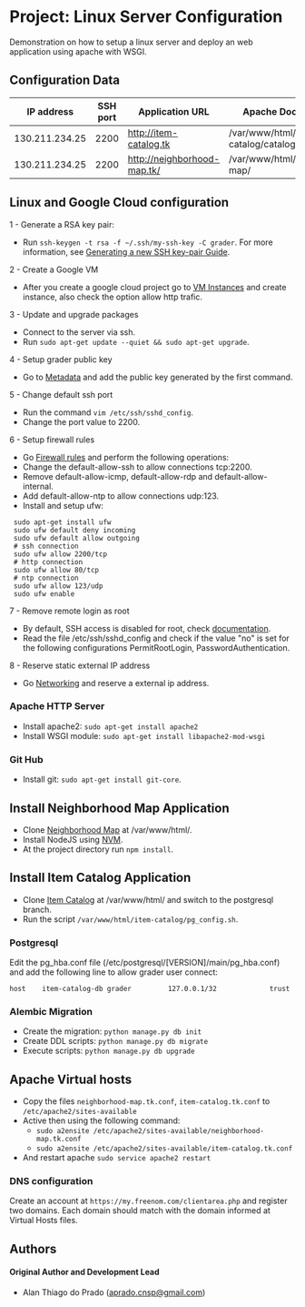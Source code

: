 # Project: Linux Server Configuration

Demonstration on how to setup a linux server and deploy an web application using apache with WSGI.

## Configuration Data

IP address | SSH port | Application URL | Apache Document Root
------------ | ------------- | ------------- | -------------
130.211.234.25 | 2200 | http://item-catalog.tk | /var/www/html/item-catalog/catalog/server/
130.211.234.25 | 2200 | http://neighborhood-map.tk/ | /var/www/html/neighborhood-map/

## Linux and Google Cloud configuration

1 - Generate a RSA key pair:
* Run `ssh-keygen -t rsa -f ~/.ssh/my-ssh-key -C grader`. For more information, see [Generating a new SSH key-pair Guide](https://cloud.google.com/compute/docs/instances/connecting-to-instance#generatesshkeypair).

2 - Create a Google VM
* After you create a google cloud project go to [VM Instances](https://console.cloud.google.com/compute/instances) and create instance, also check the option allow http trafic.

3 - Update and upgrade packages
 * Connect to the server via ssh.
 * Run `sudo apt-get update --quiet && sudo apt-get upgrade`.

4 - Setup grader public key 
* Go to [Metadata](https://console.cloud.google.com/compute/metadata/sshKeys) and add the public key generated by the first command.

5 - Change default ssh port
* Run the command `vim /etc/ssh/sshd_config`.
* Change the port value to 2200.

6 - Setup firewall rules
* Go [Firewall rules](https://console.cloud.google.com/networking/firewalls/list) and perform the following operations:
* Change the default-allow-ssh to allow connections tcp:2200.
* Remove default-allow-icmp, default-allow-rdp and default-allow-internal.
* Add default-allow-ntp to allow connections udp:123.
* Install and setup ufw:
```
 sudo apt-get install ufw
 sudo ufw default deny incoming
 sudo ufw default allow outgoing
 # ssh connection
 sudo ufw allow 2200/tcp
 # http connection
 sudo ufw allow 80/tcp
 # ntp connection
 sudo ufw allow 123/udp
 sudo ufw enable
```

7 - Remove remote login as root
* By default, SSH access is disabled for root, check [documentation](https://cloud.google.com/compute/docs/instances/adding-removing-ssh-keys).
* Read the file /etc/ssh/sshd_config and check if the value "no" is set for the following configurations PermitRootLogin, PasswordAuthentication.

8 - Reserve static external IP address
* Go [Networking](https://console.cloud.google.com/networking/addresses/list) and reserve a external ip address.

### Apache HTTP Server

* Install apache2: `sudo apt-get install apache2`
* Install WSGI module: `sudo apt-get install libapache2-mod-wsgi`

### Git Hub

* Install git: `sudo apt-get install git-core`.

## Install Neighborhood Map Application

* Clone [Neighborhood Map](https://github.com/AlanPrado/neighborhood-map.git) at /var/www/html/. 
* Install NodeJS using [NVM](https://github.com/creationix/nvm).
* At the project directory run `npm install`.

## Install Item Catalog Application

* Clone [Item Catalog](https://github.com/AlanPrado/item-catalog.git) at /var/www/html/ and switch to the postgresql branch. 
* Run the script `/var/www/html/item-catalog/pg_config.sh`.

### Postgresql

Edit the pg_hba.conf file (/etc/postgresql/[VERSION]/main/pg_hba.conf) and add the following line to allow grader user connect:

```
host    item-catalog-db grader         127.0.0.1/32             trust
```

### Alembic Migration

* Create the migration: `python manage.py db init`
* Create DDL scripts: `python manage.py db migrate`
* Execute scripts: `python manage.py db upgrade`

## Apache Virtual hosts

* Copy the files `neighborhood-map.tk.conf`, `item-catalog.tk.conf` to `/etc/apache2/sites-available`
* Active then using the following command: 
	- `sudo a2ensite /etc/apache2/sites-available/neighborhood-map.tk.conf`
	- `sudo a2ensite /etc/apache2/sites-available/item-catalog.tk.conf`
* And restart apache `sudo service apache2 restart`

### DNS configuration

Create an account at `https://my.freenom.com/clientarea.php` and register two domains.
Each domain should match with the domain informed at Virtual Hosts files.

## Authors

#### Original Author and Development Lead

- Alan Thiago do Prado (aprado.cnsp@gmail.com)
